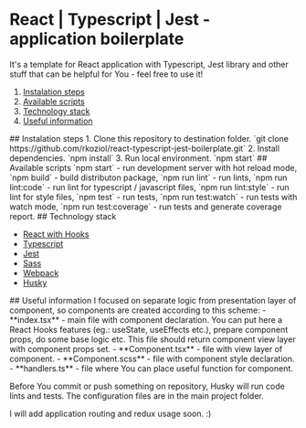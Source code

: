 # React | Typescript | Jest - application boilerplate

It's a template for React application with Typescript, Jest library and other stuff that can be helpful for You - feel free to use it!
 
1. [Instalation steps](#instalation) 
2. [Available scripts](#scripts)
3. [Technology stack](#technology)
4. [Useful information](#information)

<a name="instalation" />
## Instalation steps
1. Clone this repository to destination folder.
`git clone https://github.com/rkoziol/react-typescript-jest-boilerplate.git`
2. Install dependencies.
`npm install`
3. Run local environment.
`npm start`

<a name="scripts" />
## Available scripts
`npm start` - run development server with hot reload mode,
`npm build` - build distributon package,
`npm run lint` - run lints,
`npm run lint:code` - run lint for typescript / javascript files,
`npm run lint:style` - run lint for style files,
`npm test` - run tests,
`npm run test:watch` - run tests with watch mode,
`npm run test:coverage` - run tests and generate coverage report.

<a name="technology" />
## Technology stack

- [React with Hooks](https://pl.reactjs.org/)
- [Typescript](https://www.typescriptlang.org/)
- [Jest](https://jestjs.io/)
- [Sass](https://sass-lang.com/)
- [Webpack](https://webpack.js.org/)
- [Husky](https://github.com/typicode/husky)

<a name="information" />
## Useful information
I focused on separate logic from presentation layer of component, so components are created according to this scheme:
- **index.tsx** - main file with component declaration. You can put here a React Hooks features (eg.: useState, useEffects etc.), prepare component props, do some base logic etc. This file should return component view layer with component props set.
- **Component.tsx** - file with view layer of component.
- **Component.scss** - file with component style declaration.
- **handlers.ts** - file where You can place useful function for component.

Before You commit or push something on repository, Husky will run code lints and tests.
The configuration files are in the main project folder.

I will add application routing and redux usage soon. :)

